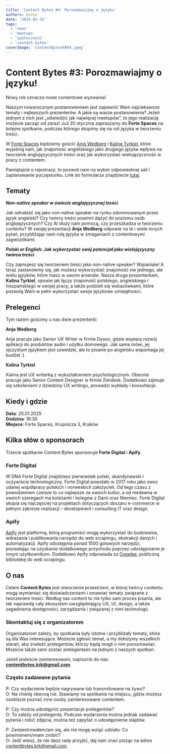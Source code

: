 ```yaml
---
title: 'Content Bytes #4: Porozmawiajmy o języku'
authors: bczyz
date: '2025-01-15'
tags:
  - 'news'
  - 'meetups'
  - 'społeczność'
  - 'content-bytes'
coverImage: 'ContentBytesKRK4.jpeg'
---
```


# Content Bytes #3: Porozmawiajmy o języku!

Nowy rok oznacza nowe contentowe wyzwania!

Naszym noworocznym postanowieniem jest zapewnić Wam najciekawsze tematy i najlepszych prezenterów. A jakie są wasze postanowienia? 
Jeżeli jednym z nich jest „odwiedzić jak najwięcej meetupów”, to jego realizację możecie zacząć od zaraz! 
Już 20 stycznia zapraszamy do **Forte Spaces** na kolejne spotkanie, podczas którego skupimy się na roli języka w tworzeniu treści.

<!--truncate-->

W [Forte Spaces](https://www.instagram.com/forte_spaces_krakow/) będziemy gościć [Anję Wedberg](https://www.linkedin.com/in/anja-wedberg-11361321/) i [Kalinę Tyrkiel](https://www.linkedin.com/in/kalinatyrkiel/), które wyjaśnią nam, jak znajomość angielskiego jako drugiego języka wpływa na tworzenie anglojęzycznych treści oraz jak wykorzystać wielojęzyczność w pracy z contentem.

Pamiętajcie o rejestracji, to pozwoli nam na wybór odpowiedniej sali i
zaplanowanie poczęstunku. Link do formularza znajdziecie
[tutaj](https://forms.gle/6dFGs5Y1U29dS4bw5).

## Tematy

**_Non-native speaker w świecie anglojęzycznej treści_**

Jak odnaleźć się jako non-native speaker na rynku zdominowanym przez język angielski? Czy twórcy treści powinni dążyć do poziomu osób anglojęzycznych?
Czy AI służy nam pomocą, czy przeszkadza w tworzeniu contentu? W swojej prezentacji **Anja Wedberg** odpowie na te i wiele innych pytań, przybliżając nam rolę języka w zmaganiach z contentowymi zagwozdkami.

**_Polski or English: Jak wykorzystać swój potencjał jako wielojęzyczny twórca treści_**

Czy zajmujesz się tworzeniem treści jako non-native speaker? Wspaniale! A teraz zastanówmy się, jak możesz wykorzystać znajomość nie jednego, ale wielu języków, które masz w swoim arsenale.
Nasza druga prezenterkam, **Kalina Tyrkiel**, opowie jak łączy znajomość polskiego, angielskiego i hiszpańskiego w swojej pracy, a także podzieli się wskazówkami, które pozwolą Wam w pełni wykorzystać swoje językowe umiejętności.

## Prelegenci

Tym razem gościmy u nas dwie prezenterki:

**Anja Wedberg**

Anja pracuje jako Senior UX Writer w firmie Dyson, gdzie wspiera rozwój aplikacji do produktów audio i użytku domowego. 
Jak sama mówi, jej ojczystym językiem jest szwedzki, ale to pisanie po angielsku wspomaga jej budżet :) 


**Kalina Tyrkiel**

Kalina jest UX writerką z wykształceniem psychologicznym. Obecnie pracuje jako Senior Content Designer w firmie Zendesk. 
Dodatkowo zajmuje się szkoleniami z dziedziny UX writingu, prowadzi wykłady i konsultacje.

## Kiedy i gdzie

**Data**: 20.01.2025 <br /> **Godzina**: 18:30 <br /> **Miejsce**: Forte Spaces, Krupnicza 3, Kraków

## Kilka słów o sponsorach

Trzecie spotkanie Content Bytes sponsoruje **Forte Digital** i
**Apify**.

### Forte Digital

W DNA Forte Digital znajdziesz pierwiastek polski, skandynawski i oczywiście technologiczny. Forte Digital powstało w 2017 roku jako owoc udanej współpracy polskich i norweskich założycieli. Od tego czasu z powodzeniem czerpie to co najlepsze ze swoich kultur, a od niedawna w swoich szeregach ma koleżanki i kolegów z Danii oraz Niemiec. Forte Digital skupia się najczęściej na projektach dotyczących obszaru e-commerce w pełnym zakresie realizacji – development i consulting IT oraz design.

### Apify

[Apify](https://apify.com/) jest platformą, którą programiści mogą wykorzystać
do budowania, wdrażania i publikowania narzędzi do web scrapingu, ekstrakcji
danych i automatyzacji. Apify udostępnia ponad 1500 gotowych narzędzi,
pozwalając na uzyskanie dodatkowego przychodu poprzez udostępnianie je innym
użytkownikom. Dodatkowo Apify odpowiada za [Crawlee](https://crawlee.dev/),
publiczną bibliotekę do web scrapingu.

## O nas

Celem **Content Bytes** jest stworzenie przestrzeni, w której twórcy contentu
mogą wymieniać się doświadczeniami i omawiać tematy związane z tworzeniem
treści. Według nas content to nie tylko sam proces pisania, ale tak
naprawdę cały ekosystem uwzględniający UX, UI, design, a także zagadnienia
dostępności, zarządzania i związanej z nimi technologii.

### Skontaktuj się z organizatorem

Organizatorom zależy, by spotkania były istotne i przybliżały tematy, które są
dla Was interesujące. Możecie zgłosić temat, a my dołożymy wszelkich starań, aby
znaleźć prelegentów, którzy będą mogli o nim porozmawiać. Możecie także sami
zostać prelegentami na jednym z naszych spotkań.

Jeżeli jesteście zainteresowani, napiszcie do nas:
**contentbytes.krk@gmail.com**.

### Często zadawane pytania

P: Czy wydarzenie będzie nagrywane lub transmitowane na żywo? <br /> O: Na
chwilę obecną nie. Stawiamy na spotkania na miejscu, gdzie możesz osobiście
poznać inne osoby zainteresowane contentem.

P: Czy można udostępnić prezentacje prelegentów? <br /> O: To zależy od
prelegenta. Podczas wydarzenia można jednak zadawać pytania i robić zdjęcia,
można też zapytać o udostępnienie slajdów.

P: Zarejestrowałem/am się, ale nie mogę wziąć udziału. Co powinienem/nnam
zrobić? <br /> O: Jeśli wiesz, że nie dasz rady przyjść, daj nam znać pisząc na
adres [contentbytes.krk@gmail.com](mailto:contentbytes.krk@gmail.com).
